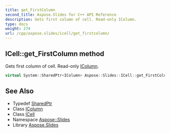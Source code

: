 ```yaml
---
title: get_FirstColumn
second_title: Aspose.Slides for C++ API Reference
description: Gets first column of cell. Read-only IColumn.
type: docs
weight: 274
url: /cpp/aspose.slides/icell/get_firstcolumn/
---
```

## ICell::get_FirstColumn method


Gets first column of cell. Read-only [IColumn](../../icolumn/).

```cpp
virtual System::SharedPtr<IColumn> Aspose::Slides::ICell::get_FirstColumn()=0
```

## See Also

* Typedef [SharedPtr](../../../system/sharedptr/)
* Class [IColumn](../../icolumn/)
* Class [ICell](../)
* Namespace [Aspose::Slides](../../)
* Library [Aspose.Slides](../../../)

